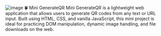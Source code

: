 ![image](https://github.com/user-attachments/assets/d759c045-a034-4fd5-ab86-e4072c0cf845)
🍀 Mini GenerateQR
Mini GenerateQR is a lightweight web application that allows users to generate QR codes from any text or URL input. Built using HTML, CSS, and vanilla JavaScript, this mini project is ideal for practicing DOM manipulation, dynamic image handling, and file downloads on the web.
